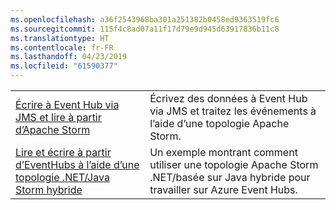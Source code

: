 ```yaml
---
ms.openlocfilehash: a36f2543968ba301a251382b0458ed9363519fc6
ms.sourcegitcommit: 115f4c8ad07a11f17d79e9d945d63917836b11c8
ms.translationtype: HT
ms.contentlocale: fr-FR
ms.lasthandoff: 04/23/2019
ms.locfileid: "61590377"
---
```

|  |  |
|---------|---------|
| [Écrire à Event Hub via JMS et lire à partir d’Apache Storm][1] | Écrivez des données à Event Hub via JMS et traitez les événements à l’aide d’une topologie Apache Storm. 
| [Lire et écrire à partir d’EventHubs à l’aide d’une topologie .NET/Java Storm hybride][2] | Un exemple montrant comment utiliser une topologie Apache Storm .NET/basée sur Java hybride pour travailler sur Azure Event Hubs.

[1]: https://azure.microsoft.com/resources/samples/event-hubs-java-storm-sender-jms-receiver/
[2]: https://azure.microsoft.com/resources/samples/hdinsight-dotnet-java-storm-eventhub/